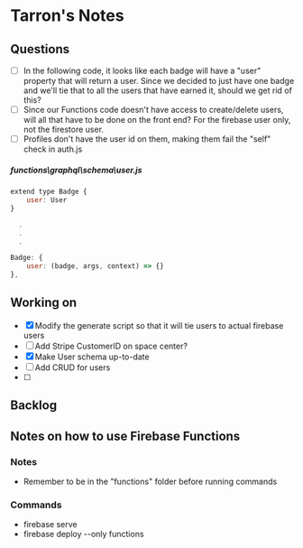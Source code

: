 # Tarron's Notes

## Questions

- [ ] In the following code, it looks like each badge will have a "user" property that will return a user. Since we decided to just have one badge and we'll tie that to all the users that have earned it, should we get rid of this?
- [ ] Since our Functions code doesn't have access to create/delete users, will all that have to be done on the front end? For the firebase user only, not the firestore user.
- [ ] Profiles don't have the user id on them, making them fail the "self" check in auth.js

##### functions\graphql\schema\user.js

```javascript
extend type Badge {
    user: User
}

  .
  .
  .

Badge: {
    user: (badge, args, context) => {}
},
```

## Working on

- [x] Modify the generate script so that it will tie users to actual firebase users
- [ ] Add Stripe CustomerID on space center?
- [x] Make User schema up-to-date
- [ ] Add CRUD for users
- [ ]

## Backlog

## Notes on how to use Firebase Functions

### Notes

- Remember to be in the "functions" folder before running commands

### Commands

- firebase serve
- firebase deploy --only functions
